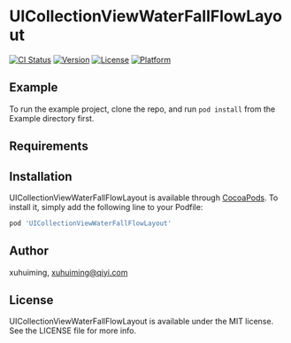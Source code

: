 # UICollectionViewWaterFallFlowLayout

[![CI Status](https://img.shields.io/travis/xuhuiming/UICollectionViewWaterFallFlowLayout.svg?style=flat)](https://travis-ci.org/xuhuiming/UICollectionViewWaterFallFlowLayout)
[![Version](https://img.shields.io/cocoapods/v/UICollectionViewWaterFallFlowLayout.svg?style=flat)](https://cocoapods.org/pods/UICollectionViewWaterFallFlowLayout)
[![License](https://img.shields.io/cocoapods/l/UICollectionViewWaterFallFlowLayout.svg?style=flat)](https://cocoapods.org/pods/UICollectionViewWaterFallFlowLayout)
[![Platform](https://img.shields.io/cocoapods/p/UICollectionViewWaterFallFlowLayout.svg?style=flat)](https://cocoapods.org/pods/UICollectionViewWaterFallFlowLayout)

## Example

To run the example project, clone the repo, and run `pod install` from the Example directory first.

## Requirements

## Installation

UICollectionViewWaterFallFlowLayout is available through [CocoaPods](https://cocoapods.org). To install
it, simply add the following line to your Podfile:

```ruby
pod 'UICollectionViewWaterFallFlowLayout'
```

## Author

xuhuiming, xuhuiming@qiyi.com

## License

UICollectionViewWaterFallFlowLayout is available under the MIT license. See the LICENSE file for more info.
